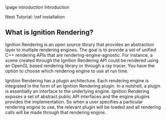 \page introduction Introduction

Next Tutorial: \ref installation

## What is Ignition Rendering?

Ignition Rendering is an open source library that provides an abstraction layer
to multiple rendering engines. The goal is to provide a set of unified C++
rendering APIs that are rendering-engine-agnostic. For instance, a scene created
through the Ignition Rendering API could be rendered using an OpenGL based
rendering library or through a ray tracer. You have the option to choose which
rendering engine to use at run time.

Ignition Rendering has a plugin architecture. Each rendering engine is
integrated in the form of an Ignition Rendering plugin. In a nutshell, a plugin
is essentially an interface to the underlying engine. Ignition Rendering exposes
a set of abstract public API interfaces and the engine plugins provides the
implementation. So when a user specifies a particular rendering engine to use,
the relevant plugin will be loaded and all rendering calls will be made through
that rendering engine.
